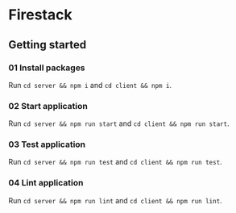 # Firestack

## Getting started

### 01 Install packages

Run `cd server && npm i` and `cd client && npm i`.

### 02 Start application

Run `cd server && npm run start` and `cd client && npm run start`.

### 03 Test application

Run `cd server && npm run test` and `cd client && npm run test`.

### 04 Lint application

Run `cd server && npm run lint` and `cd client && npm run lint`.
